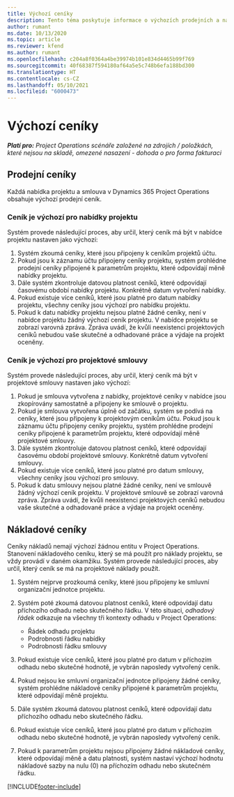 ```yaml
---
title: Výchozí ceníky
description: Tento téma poskytuje informace o výchozích prodejních a nákladových cenících ve službě Project Operations.
author: rumant
ms.date: 10/13/2020
ms.topic: article
ms.reviewer: kfend
ms.author: rumant
ms.openlocfilehash: c204a8f0364a4be39974b101e834d4465b99f769
ms.sourcegitcommit: 40f68387f594180af64a5e5c748b6efa188bd300
ms.translationtype: HT
ms.contentlocale: cs-CZ
ms.lasthandoff: 05/10/2021
ms.locfileid: "6000473"
---
```

# <a name="default-price-lists"></a>Výchozí ceníky

_**Platí pro:** Project Operations scénáře založené na zdrojích / položkách, které nejsou na skladě, omezené nasazení - dohoda o pro forma fakturaci_

## <a name="sales-price-lists"></a>Prodejní ceníky

Každá nabídka projektu a smlouva v Dynamics 365 Project Operations obsahuje výchozí prodejní ceník. 

### <a name="price-list-default-on-project-quotes"></a>Ceník je výchozí pro nabídky projektu
Systém provede následující proces, aby určil, který ceník má být v nabídce projektu nastaven jako výchozí:

1. Systém zkoumá ceníky, které jsou připojeny k ceníkům projektů účtu. 
2. Pokud jsou k záznamu účtu připojeny ceníky projektu, systém prohlédne prodejní ceníky připojené k parametrům projektu, které odpovídají měně nabídky projektu.
3. Dále systém zkontroluje datovou platnost ceníků, které odpovídají časovému období nabídky projektu. Konkrétně datum vytvoření nabídky.
4. Pokud existuje více ceníků, které jsou platné pro datum nabídky projektu, všechny ceníky jsou výchozí pro nabídku projektu.
5. Pokud k datu nabídky projektu nejsou platné žádné ceníky, není v nabídce projektu žádný výchozí ceník projektu. V nabídce projektu se zobrazí varovná zpráva. Zpráva uvádí, že kvůli neexistenci projektových ceníků nebudou vaše skutečné a odhadované práce a výdaje na projekt oceněny.

### <a name="price-list-default-on-project-contracts"></a>Ceník je výchozí pro projektové smlouvy 
Systém provede následující proces, aby určil, který ceník má být v projektové smlouvy nastaven jako výchozí:

1. Pokud je smlouva vytvořena z nabídky, projektové ceníky v nabídce jsou zkopírovány samostatně a připojeny ke smlouvě o projektu.
2. Pokud je smlouva vytvořena úplně od začátku, systém se podívá na ceníky, které jsou připojeny k projektovým ceníkům účtu. Pokud jsou k záznamu účtu připojeny ceníky projektu, systém prohlédne prodejní ceníky připojené k parametrům projektu, které odpovídají měně projektové smlouvy.
4. Dále systém zkontroluje datovou platnost ceníků, které odpovídají časovému období projektové smlouvy. Konkrétně datum vytvoření smlouvy.
5. Pokud existuje více ceníků, které jsou platné pro datum smlouvy, všechny ceníky jsou výchozí pro smlouvy.
6. Pokud k datu smlouvy nejsou platné žádné ceníky, není ve smlouvě žádný výchozí ceník projektu. V projektové smlouvě se zobrazí varovná zpráva. Zpráva uvádí, že kvůli neexistenci projektových ceníků nebudou vaše skutečné a odhadované práce a výdaje na projekt oceněny.

## <a name="cost-price-lists"></a>Nákladové ceníky

Ceníky nákladů nemají výchozí žádnou entitu v Project Operations. Stanovení nákladového ceníku, který se má použít pro náklady projektu, se vždy provádí v daném okamžiku. Systém provede následující proces, aby určil, který ceník se má na projektové náklady použít.

1. Systém nejprve prozkoumá ceníky, které jsou připojeny ke smluvní organizační jednotce projektu.
2. Systém poté zkoumá datovou platnost ceníků, které odpovídají datu příchozího odhadu nebo skutečného řádku. V této situaci, *odhadový řádek* odkazuje na všechny tři kontexty odhadu v Project Operations:

    - Řádek odhadu projektu
    - Podrobnosti řádku nabídky
    - Podrobnosti řádku smlouvy
  
3. Pokud existuje více ceníků, které jsou platné pro datum v příchozím odhadu nebo skutečné hodnotě, je vybrán naposledy vytvořený ceník.
4. Pokud nejsou ke smluvní organizační jednotce připojeny žádné ceníky, systém prohlédne nákladové ceníky připojené k parametrům projektu, které odpovídají měně projektu.
5. Dále systém zkoumá datovou platnost ceníků, které odpovídají datu příchozího odhadu nebo skutečného řádku. 
6. Pokud existuje více ceníků, které jsou platné pro datum v příchozím odhadu nebo skutečné hodnotě, je vybrán naposledy vytvořený ceník.
7. Pokud k parametrům projektu nejsou připojeny žádné nákladové ceníky, které odpovídají měně a datu platnosti, systém nastaví výchozí hodnotu nákladové sazby na nulu (0) na příchozím odhadu nebo skutečném řádku.


[!INCLUDE[footer-include](../includes/footer-banner.md)]
